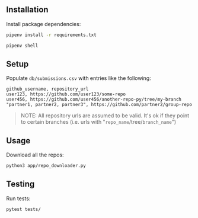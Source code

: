 

## Installation

Install package dependencies:

```sh
pipenv install -r requirements.txt
```

```sh
pipenv shell
```

## Setup

Populate `db/submissions.csv` with entries like the following:

    github_username, repository_url
    user123, https://github.com/user123/some-repo
    user456, https://github.com/user456/another-repo-py/tree/my-branch
    "partner1, partner2, partner3", https://github.com/partner2/group-repo

> NOTE: All repository urls are assumed to be valid. It's ok if they point to certain branches (i.e. urls with "`repo_name`/tree/`branch_name`")

## Usage

Download all the repos:

```sh
python3 app/repo_downloader.py
```

## Testing

Run tests:

```sh
pytest tests/
```
